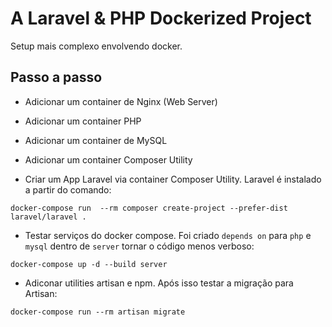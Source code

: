 # A Laravel & PHP Dockerized Project

Setup mais complexo envolvendo docker.

## Passo a passo

- Adicionar um container de Nginx (Web Server)

- Adicionar um container PHP

- Adicionar um container de MySQL

- Adicionar um container Composer Utility

- Criar um App Laravel via container Composer Utility. Laravel é instalado a partir do comando:

`docker-compose run  --rm composer create-project --prefer-dist laravel/laravel .`

- Testar serviços do docker compose. Foi criado `depends on` para `php` e `mysql` dentro de `server` tornar o código menos verboso:

`docker-compose up -d --build server`

- Adiconar utilities artisan e npm. Após isso testar a migração para Artisan:

`docker-compose run --rm artisan migrate`
